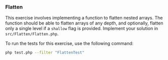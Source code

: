 ### Flatten

This exercise involves implementing a function to flatten nested arrays. The function should be able to flatten arrays of any depth, and optionally, flatten only a single level if a `shallow` flag is provided. Implement your solution in `src/Flatten/Flatten.php`.

To run the tests for this exercise, use the following command:

```bash
php test.php --filter "FlattenTest"
```